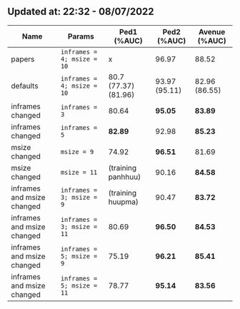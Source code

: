 ## Updated at: 22:32 - 08/07/2022

| Name                       | Params                     | Ped1 (%AUC)          | Ped2 (%AUC)   | Avenue (%AUC) |
| -------------------------- | -------------------------- | -------------------- | ------------- | ------------- |
| papers                     | `inframes = 4; msize = 10` | x                    | 96.97         | 88.52         |
| defaults                   | `inframes = 4; msize = 10` | 80.7 (77.37) (81.96) | 93.97 (95.11) | 82.96 (86.55) |
| inframes changed           | `inframes = 3`             | 80.64                | <b>95.05      | <b>83.89      |
| inframes changed           | `inframes = 5`             | <b>82.89             | 92.98         | <b>85.23      |
| msize changed              | `msize = 9`                | 74.92                | <b>96.51      | 81.69         |
| msize changed              | `msize = 11`               | (training panhhuu)   | 90.16         | <b>84.58      |
| inframes and msize changed | `inframes = 3; msize = 9`  | (training huupma)    | 90.47         | <b>83.72      |
| inframes and msize changed | `inframes = 3; msize = 11` | 80.69                | <b>96.50      | <b>84.53      |
| inframes and msize changed | `inframes = 5; msize = 9`  | 75.19                | <b>96.21      | <b>85.41      |
| inframes and msize changed | `inframes = 5; msize = 11` | 78.77                | <b>95.14      | <b>83.56      |
